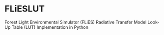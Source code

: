 # FLiESLUT
Forest Light Environmental Simulator (FLiES) Radiative Transfer Model Look-Up Table (LUT) Implementation in Python
